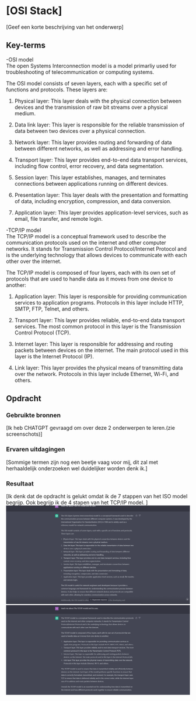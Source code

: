 # [OSI Stack]
[Geef een korte beschrijving van het onderwerp]

## Key-terms
-OSI model  
The open Systems Interconnection model is a model primarliy used for troubleshooting of telecommunication or computing systems.

The OSI model consists of seven layers, each with a specific set of functions and protocols. These layers are:

1.  Physical layer: This layer deals with the physical connection between devices and the transmission of raw bit streams over a physical medium.

2.  Data link layer: This layer is responsible for the reliable transmission of data between two devices over a physical connection.

3.  Network layer: This layer provides routing and forwarding of data between different networks, as well as addressing and error handling.

4.  Transport layer: This layer provides end-to-end data transport services, including flow control, error recovery, and data segmentation.

5.  Session layer: This layer establishes, manages, and terminates connections between applications running on different devices.

6.  Presentation layer: This layer deals with the presentation and formatting of data, including encryption, compression, and data conversion.

7.  Application layer: This layer provides application-level services, such as email, file transfer, and remote login.

-TCP/IP model  
The TCP/IP model is a conceptual framework used to describe the communication protocols used on the internet and other computer networks. It stands for Transmission Control Protocol/Internet Protocol and is the underlying technology that allows devices to communicate with each other over the internet.

The TCP/IP model is composed of four layers, each with its own set of protocols that are used to handle data as it moves from one device to another:

1.  Application layer: This layer is responsible for providing communication services to application programs. Protocols in this layer include HTTP, SMTP, FTP, Telnet, and others.

2.  Transport layer: This layer provides reliable, end-to-end data transport services. The most common protocol in this layer is the Transmission Control Protocol (TCP).

3.  Internet layer: This layer is responsible for addressing and routing packets between devices on the internet. The main protocol used in this layer is the Internet Protocol (IP).

4.  Link layer: This layer provides the physical means of transmitting data over the network. Protocols in this layer include Ethernet, Wi-Fi, and others.

## Opdracht
### Gebruikte bronnen
[Ik heb CHATGPT gevraagd om over deze 2 onderwerpen te leren.(zie screenschots)]

### Ervaren uitdagingen
[Sommige termen zijn nog een beetje vaag voor mij, dit zal met herhaaldelijk onderzoeken wel duidelijker worden denk ik.]

### Resultaat
[Ik denk dat de opdracht is gelukt omdat ik de 7 stappen van het ISO model begrijp. Ook begrijp ik de 4 stapen van het TCP/IP model. ]
![OSI model](/00_includes/Week-2-img/OSImodel.png)
![TCP/IP model](/00_includes/Week-2-img/TCP_IP.png)